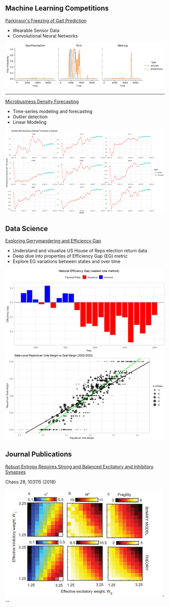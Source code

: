 
## Machine Learning Competitions

[Parkinson's Freezing of Gait Prediction](/fog_prediction.md)
- Wearable Sensor Data
- Convolutional Neural Networks

<img src="images/fog_preds.png?raw=true"/>

---
[Microbusiness Density Forecasting](/md_forecasting)
- Time-series modeling and forecasting
- Outlier detection
- Linear Modeling

<img src="images/mb_sample_fc.png?raw=true"/>

## Data Science

[Exploring Gerrymandering and Efficiency Gap](/us_house.md)
- Understand and visualize US House of Reps election return data
- Deep dive into properties of Efficiency Gap (EG) metric
- Explore EG variations between states and over time

<img src="images/national_eg.webp?raw=true"/>
<img src="images/vote_vs_seat_margin.webp?raw=true"/>

## Journal Publications

[Robust Entropy Requires Strong and Balanced Excitatory and Inhibitory Synapses](https://doi.org/10.1063/1.5043429)

Chaos 28, 103115 (2018)

<img src="images/pub_image.png?raw=true"/>
---

